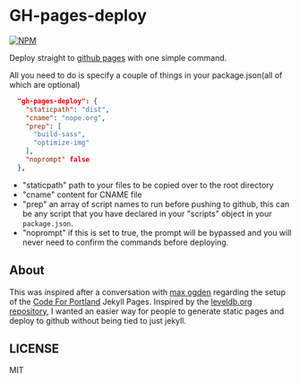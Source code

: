# GH-pages-deploy

[![NPM](https://nodei.co/npm/gh-pages-deploy.png?downloads=true)](https://npmjs.org/package/gh-pages-deploy)

Deploy straight to [github pages](https://pages.github.com/) with one simple command.

All you need to do is specify a couple of things in your package.json(all of which are optional)

``` JSON
  "gh-pages-deploy": {
    "staticpath": "dist",
    "cname": "nope.org",
    "prep": [
      "build-sass",
      "optimize-img"
    ],
    "noprompt" false
  },

```

* "staticpath" path to your files to be copied over to the root directory
* "cname" content for CNAME file
* "prep" an array of script names to run before pushing to github, this can be
any script that you have declared in your "scripts" object in your `package.json`.
* "noprompt" if this is set to true, the prompt will be bypassed and you will never
need to confirm the commands before deploying.

## About

This was inspired after a conversation with [max ogden](https://github.com/maxogden) regarding the setup of
the [Code For Portland](http://www.codeforportland.org/) Jekyll Pages. Inspired by the [
leveldb.org repository](https://github.com/Level/leveldb.org/blob/master/package.json#L13), I
wanted an easier way for people to generate static pages and deploy to github without
being tied to just jekyll.

## LICENSE

MIT



